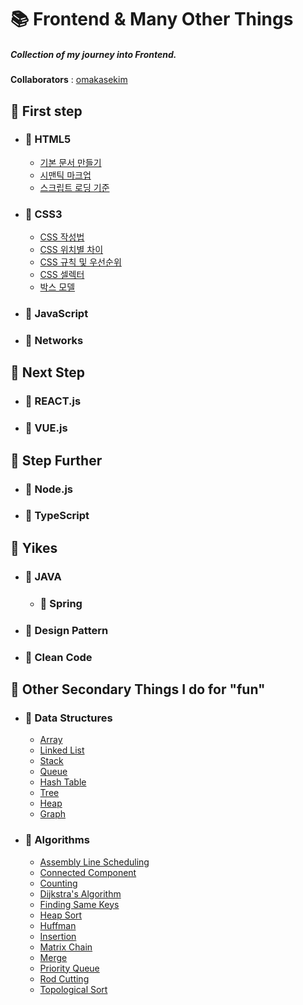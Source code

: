 # 📚 Frontend & Many Other Things

##### Collection of my journey into Frontend.

**Collaborators** : [omakasekim](https://github.com/omakasekim)
<br>

## 📒 First step

- ### 📖 HTML5
  * [기본 문서 만들기](./dump/firstStep.md)
  * [시맨틱 마크업](./dump/secondHTML.md)
  * [스크립트 로딩 기준](./dump/thirdHTML.md)


- ### 📖 CSS3
  * [CSS 작성법](./dump/firstCSS.md)
  * [CSS 위치별 차이](./dump/secondCSS.md)
  * [CSS 규칙 및 우선순위](./dump/fourthCSS.md)
  * [CSS 셀렉터](./dump/fifthCSS.md)
  * [박스 모델](./dump/sixthCSS.md)


- ### 📖 JavaScript

- ### 📖 Networks

## 📕 Next Step

- ### 📖 REACT.js

- ### 📖 VUE.js

## 📗 Step Further

- ### 📖 Node.js

- ### 📖 TypeScript

## 📘 Yikes

- ### 📖 JAVA
  - ### 📖 Spring


- ### 📖 Design Pattern


- ### 📖 Clean Code


## 📙 Other Secondary Things I do for "fun"

- ### 📘 Data Structures
  * [Array](./dump/dsArray.md) 
  * [Linked List](./dump/dsLinkedList.md)
  * [Stack](./dump/dsStack.md)
  * [Queue](./dump/dsQueue.md)
  * [Hash Table](./dump/dsHashTable.md)
  * [Tree](./dump/dsTree.md)
  * [Heap](./dump/dsHeap.md)
  * [Graph](./dump/dsGraph.md)

- ### 📘 Algorithms
  * [Assembly Line Scheduling](./dump/algoALS.md)
  * [Connected Component](./dump/algoConComp.md)
  * [Counting](./dump/algoCounting.md)
  * [Dijkstra's Algorithm](./dump/algoDijkstra.md)
  * [Finding Same Keys](./dump/algoFSK.md)
  * [Heap Sort](./dump/algoHeap.md)
  * [Huffman](./dump/algoHuffman.md)
  * [Insertion](./dump/algoInsert.md)
  * [Matrix Chain](./dump/algoMatChain.md)
  * [Merge](./dump/algoMerge.md)
  * [Priority Queue](./dump/algoPriQueue.md)
  * [Rod Cutting](./dump/algoRodCutt.md)
  * [Topological Sort](./dump/algoTopoSort.md)
